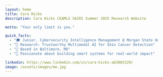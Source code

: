 ```yaml
---
layout: home
title: Cara Hicks
description: Cara Hicks CEAMLS SAIRI Summer 2025 Research Website

motto: "Your only limit is you."

quick_facts:
  - "🎓 Junior, Cybersecurity Intelligence Management @ Morgan State University"
  - "🔬 Research: Trustworthy Multimodal AI for Skin Cancer Detection"
  - "📍 Based in Baltimore, MD"
  - "🚀 Passionate about building smart systems for real-world impact"

linkedin: https://www.linkedin.com/in/cara-hicks-a63065329/
image: /assets/images/me.jpg
---
```

